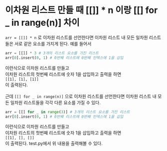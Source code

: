 # 이차원 리스트 만들 때 [[]] * n 이랑 [[] for _ in range(n)] 차이
`arr = [[]] * n` 로 이차원 리스트를 선언한다면 이차원 리스트 내 모든 일차원 리스트들은 서로 같은 요소를 가지게 된다.
예를 들어서
```python
arr = [[]] * 3 # 3개의 리스트 요소를 가진 리스트
arr[0].insert(0, 1) # 0번째 리스트에 0번째 인덱스에 1을 삽입
```
이런식으로 이차원 리스트를 만들고<br>
이차원 리스트의 첫번째 리스트에 숫자 1을 삽입하고 출력을 하면<br>
`[[1], [1], [1]]`<br>
이 출력된다.<br><br>
근데 `[[] for _ in range(n)]` 으로 이차원 리스트를 선언한다면 이차원 리스트 내 모든 일차원 리스트들을 각각 다른 요소를 가질 수 있다.
```python
arr = [[] for _ in range(3)] # 3개의 리스트 요소를 가진 리스트
arr[0].insert(0, 1) # 0번째 리스트에 0번째 인덱스에 1을 삽입
```
이런식으로 이차원 리스트를 만들고<br>
이차원 리스트의 첫번째 리스트에 숫자 1을 삽입하고 출력을 하면<br>
`[[1], [], []]`<br>
이 출력된다.
test.py에서 위 내용을 출력해볼 수 있다.